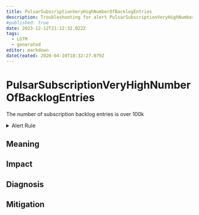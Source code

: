 ```yaml
---
title: PulsarSubscriptionVeryHighNumberOfBacklogEntries
description: Troubleshooting for alert PulsarSubscriptionVeryHighNumberOfBacklogEntries
#published: true
date: 2023-12-12T21:12:32.022Z
tags: 
  - LGTM
  - generated
editor: markdown
dateCreated: 2020-04-10T18:32:27.079Z
---
```


# PulsarSubscriptionVeryHighNumberOfBacklogEntries

The number of subscription backlog entries is over 100k

<details>
  <summary>Alert Rule</summary>

{{% rule "pulsar/pulsar-internal.yml" "PulsarSubscriptionVeryHighNumberOfBacklogEntries" %}}

{{% comment %}}

```yaml
alert: PulsarSubscriptionVeryHighNumberOfBacklogEntries
expr: sum(pulsar_subscription_back_log) by (subscription) > 100000
for: 1h
labels:
    severity: critical
annotations:
    summary: Pulsar subscription very high number of backlog entries (instance {{ $labels.instance }})
    description: |-
        The number of subscription backlog entries is over 100k
          VALUE = {{ $value }}
          LABELS = {{ $labels }}
    runbook: https://github.com/srerun/prometheus-alerts/blob/main/content/runbooks/pulsar-internal/PulsarSubscriptionVeryHighNumberOfBacklogEntries.md

```

{{% /comment %}}

</details>


## Meaning
[//]: # "Short paragraph that explains what the alert means"


## Impact
[//]: # "What could / will happen if the alert is not addressed"



## Diagnosis
[//]: # "Steps to take to identify the cause of the problem"



## Mitigation
[//]: # "The steps necessary to resolve the alert"
